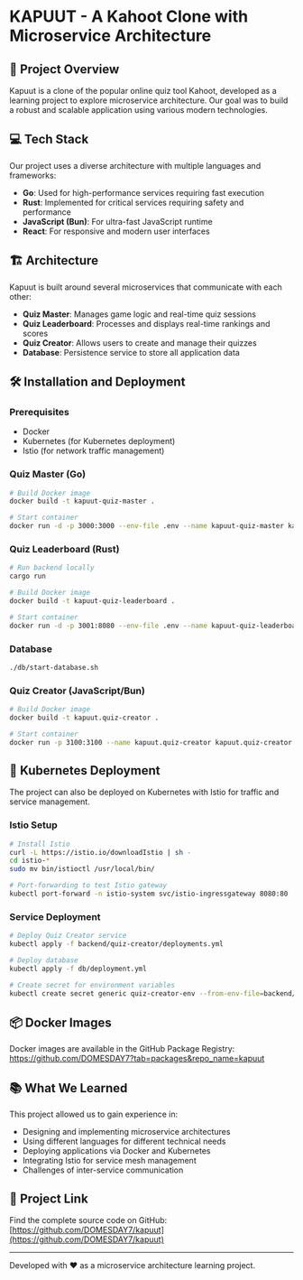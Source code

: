 # KAPUUT - A Kahoot Clone with Microservice Architecture

## 🚀 Project Overview

Kapuut is a clone of the popular online quiz tool Kahoot, developed as a learning project to explore microservice architecture. Our goal was to build a robust and scalable application using various modern technologies.

## 💻 Tech Stack

Our project uses a diverse architecture with multiple languages and frameworks:

- **Go**: Used for high-performance services requiring fast execution
- **Rust**: Implemented for critical services requiring safety and performance
- **JavaScript (Bun)**: For ultra-fast JavaScript runtime
- **React**: For responsive and modern user interfaces

## 🏗️ Architecture

Kapuut is built around several microservices that communicate with each other:

- **Quiz Master**: Manages game logic and real-time quiz sessions
- **Quiz Leaderboard**: Processes and displays real-time rankings and scores
- **Quiz Creator**: Allows users to create and manage their quizzes
- **Database**: Persistence service to store all application data

## 🛠️ Installation and Deployment

### Prerequisites
- Docker
- Kubernetes (for Kubernetes deployment)
- Istio (for network traffic management)

### Quiz Master (Go)

```bash
# Build Docker image
docker build -t kapuut-quiz-master .

# Start container
docker run -d -p 3000:3000 --env-file .env --name kapuut-quiz-master kapuut-quiz-master
```

### Quiz Leaderboard (Rust)

```bash
# Run backend locally
cargo run

# Build Docker image
docker build -t kapuut-quiz-leaderboard .

# Start container
docker run -d -p 3001:8080 --env-file .env --name kapuut-quiz-leaderboard kapuut-quiz-leaderboard
```

### Database

```bash
./db/start-database.sh
```

### Quiz Creator (JavaScript/Bun)

```bash
# Build Docker image
docker build -t kapuut.quiz-creator .

# Start container
docker run -p 3100:3100 --name kapuut.quiz-creator kapuut.quiz-creator
```

## 🚢 Kubernetes Deployment

The project can also be deployed on Kubernetes with Istio for traffic and service management.

### Istio Setup

```bash
# Install Istio
curl -L https://istio.io/downloadIstio | sh -
cd istio-*
sudo mv bin/istioctl /usr/local/bin/

# Port-forwarding to test Istio gateway
kubectl port-forward -n istio-system svc/istio-ingressgateway 8080:80
```

### Service Deployment

```bash
# Deploy Quiz Creator service
kubectl apply -f backend/quiz-creator/deployments.yml

# Deploy database
kubectl apply -f db/deployment.yml

# Create secret for environment variables
kubectl create secret generic quiz-creator-env --from-env-file=backend/quiz-creator/.env
```

## 📦 Docker Images

Docker images are available in the GitHub Package Registry:
https://github.com/DOMESDAY7?tab=packages&repo_name=kapuut

## 📚 What We Learned

This project allowed us to gain experience in:
- Designing and implementing microservice architectures
- Using different languages for different technical needs
- Deploying applications via Docker and Kubernetes
- Integrating Istio for service mesh management
- Challenges of inter-service communication

## 🔗 Project Link

Find the complete source code on GitHub: [https://github.com/DOMESDAY7/kapuut](https://github.com/DOMESDAY7/kapuut)

---

Developed with ❤️ as a microservice architecture learning project.
